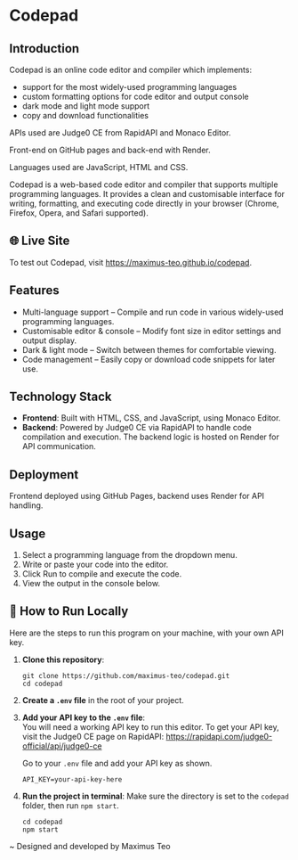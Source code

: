 # Codepad

## Introduction
Codepad is an online code editor and compiler which implements:

- support for the most widely-used programming languages
- custom formatting options for code editor and output console
- dark mode and light mode support
- copy and download functionalities

APIs used are Judge0 CE from RapidAPI and Monaco Editor.

Front-end on GitHub pages and back-end with Render.

Languages used are JavaScript, HTML and CSS.

Codepad is a web-based code editor and compiler that supports multiple programming languages. It provides a clean and customisable interface for writing, formatting, and executing code directly in your browser (Chrome, Firefox, Opera, and Safari supported).

## 🌐 Live Site
To test out Codepad, visit https://maximus-teo.github.io/codepad.

## Features
+ Multi-language support – Compile and run code in various widely-used programming languages.
+ Customisable editor & console – Modify font size in editor settings and output display.
+ Dark & light mode – Switch between themes for comfortable viewing.
+ Code management – Easily copy or download code snippets for later use.

## Technology Stack
+ **Frontend**: Built with HTML, CSS, and JavaScript, using Monaco Editor.
+ **Backend**: Powered by Judge0 CE via RapidAPI to handle code compilation and execution. The backend logic is hosted on Render for API communication.

## Deployment
Frontend deployed using GitHub Pages, backend uses Render for API handling.

## Usage
1. Select a programming language from the dropdown menu.
2. Write or paste your code into the editor.
3. Click Run to compile and execute the code.
4. View the output in the console below.

## 📌 How to Run Locally
Here are the steps to run this program on your machine, with your own API key.

1. **Clone this repository**:
   ```
   git clone https://github.com/maximus-teo/codepad.git
   cd codepad
   ```

2. **Create a `.env` file** in the root of your project.

3. **Add your API key to the `.env` file**: <br />
    You will need a working API key to run this editor. To get your API key, visit the Judge0 CE page on RapidAPI:
    https://rapidapi.com/judge0-official/api/judge0-ce

    Go to your `.env` file and add your API key as shown.
    ```
    API_KEY=your-api-key-here
    ```

4. **Run the project in terminal**:
    Make sure the directory is set to the `codepad` folder, then run `npm start`.
    ```
    cd codepad
    npm start
    ```

~ Designed and developed by Maximus Teo